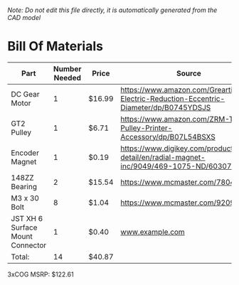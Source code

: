 ###### Note: Do not edit this file directly, it is automatically generated from the CAD model 
# Bill Of Materials 
 |Part|Number Needed|Price|Source| 
 |----|----------|-----|-----|
|DC Gear Motor|1|$16.99|https://www.amazon.com/Greartisan-Electric-Reduction-Eccentric-Diameter/dp/B0745YDSJS|
|GT2 Pulley|1|$6.71|https://www.amazon.com/ZRM-Timing-Pulley-Printer-Accessory/dp/B07L54BSXS|
|Encoder Magnet|1|$0.19|https://www.digikey.com/product-detail/en/radial-magnet-inc/9049/469-1075-ND/6030786|
|148ZZ Bearing|2|$15.54|https://www.mcmaster.com/7804k116|
|M3 x 30 Bolt|8|$1.04|https://www.mcmaster.com/92095a187|
|JST XH 6 Surface Mount Connector|1|$0.40|www.example.com|
|Total: |14|$40.87| |

 3xCOG MSRP: $122.61